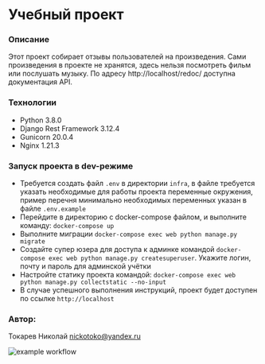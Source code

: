 # Учебный проект
### Описание
Этот проект собирает отзывы пользователей на произведения.  Сами произведения в проекте не хранятся, здесь нельзя посмотреть фильм или послушать музыку. По адресу http://localhost/redoc/ доступна документация API. 
### Технологии
- Python 3.8.0
- Django Rest Framework 3.12.4
- Gunicorn 20.0.4
- Nginx 1.21.3
### Запуск проекта в dev-режиме
- Требуется создать файл ``` .env ``` в директории ``` infra ```, в файле требуется указать необходимые для работы проекта переменные окружения, пример перечня минимально необходимых переменных указан в файле ``` .env.example ```
- Перейдите в директорию с docker-compose файлом, и выполните команду: ``` docker-compose up ```
- Выполните миграции ``` docker-compose exec web python manage.py migrate ```
- Создайте супер юзера для доступа к админке командой ``` docker-compose exec web python manage.py createsuperuser ```. Укажите логин, почту и пароль для админской учётки
- Настройте статику проекта командой: ``` docker-compose exec web python manage.py collectstatic --no-input ```
- В случае успешного выполнения инструкций, проект будет доступен по ссылке ``` http://localhost ```
### Автор:
Токарев Николай
nickotoko@yandex.ru

![example workflow](https://github.com/nickotoko/yamdb_final/actions/workflows/yamdb_workflow.yml/badge.svg)
